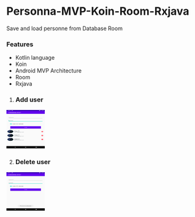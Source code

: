 # Personna-MVP-Koin-Room-Rxjava
Save and load personne from Database Room

### Features
- Kotlin language
- Koin
- Android MVP Architecture
- Room
- Rxjava

1. ### Add user <br/>
<img src="https://github.com/majdirabeh/Personna-MVP-Koin-Room-Rxjava/blob/master/Screenshots/interface.png" style=" width:100px ; height:100px " />

2. ### Delete user <br/>
<img src="https://github.com/majdirabeh/Personna-MVP-Koin-Room-Rxjava/blob/master/Screenshots/interface2.png" style=" width:100px ; height:100px " />